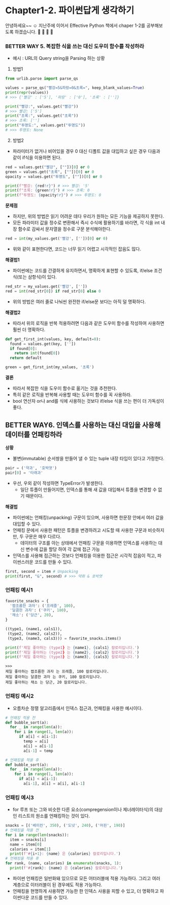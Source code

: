 # Chapter1-2. 파이썬답게 생각하기

안녕하세요~~ ☺️
지난주에 이어서 Effective Python 책에서 chaper 1-2를 공부해보도록 하겠습니다. 👏 👏 👏 👏


### BETTER WAY 5. 복잡한 식을 쓰는 대신 도우미 함수를 작성하라

- 예시 : URL의 Query string을 Parsing 하는 상황
1) 방법1
```python
from urlib.parse import parse_qs

values = parse_qs("빨강=5&파랑=0&초록=", keep_blank_values=True)
print(repr(values))
# >>> {'빨강' : ['5'], '파랑' : ['0'], '초록' : ['']}

print("빨강:", values.get("빨강"))
# >>> 빨강: ['5']
print("초록:", values.get("초록"))
# >>> 초록: ['']
print("투명도:", values.get("투명도"))
# >>> 투명도: None 
```

2) 방법2
- 파라미터가 없거나 비어있을 경우 0 대신 디폴트 값을 대입하고 싶은 경우 다음과 같이 if식을 이용하면 된다.
```python
red = values.get("빨강", [""])[0] or 0
green = values.get("초록", [""])[0] or 0
opacity = values.get("투명도", [""])[0] or 0

print(f"빨강: {red!r}") # >>> 빨강: '5'
print(f"초록: {green!r}") # >>> 초록: 0
print(f"투명도: {opacity!r}") # >>> 투명도: 0
```

**문제점**
- 하지만, 위의 방법은 읽기 어려운 데다 우리가 원하는 모든 기능을 제공하지 못한다.
- 모든 파라미터 값을 정수로 변환해서 즉시 수식에 활용하기를 바라면, 각 식을 int 내장 함수로 감싸서 문자열을 정수로 구문 분석해야한다.
```python
red = int(my_values.get('빨강', [''])[0] or 0)
```
- 위와 같이 표현한다면, 코드는 너무 읽기 어렵고 시각적인 잡음도 많다.

**해결법1**
- 파이썬에는 코드를 간결하게 유지하면서, 명확하게 표현할 수 있도록, if/else 조건식(또는 삼항식)이 있다.
```python
red_str = my_values.get('빨강', [''])
red = int(red_str[0]) if red_str[0] else 0
```
- 위의 방법은 여러 줄로 나눠씬 완전한 if/else문 보다는 아직 덜 명확하다.

**해결법2**
- 따라서 위의 로직을 반복 적용하려면 다음과 같은 도우미 함수를 작성하여 사용하면 훨씬 더 명확하다.
```python
def get_first_int(values, key, default=0):
  found = values.get(key, [''])
  if found[0]:
    return int(found[0])
  return default

green = get_first_int(my_values, '초록')
```

**결론**
- 따라서 복잡한 식을 도우미 함수로 옮기는 것을 추천한다.
- 특히 같은 로직을 반복해 사용할 때는 도우미 함수를 꼭 사용하라.
- bool 연산자 or나 and를 식에 사용하는 것보다 if/else 식을 쓰는 편이 더 가독성이 좋다.


## BETTER WAY6. 인덱스를 사용하는 대신 대입을 사용해 데이터를 언패킹하라
**상황**
- 불변(immutable) 순서쌍을 만들어 낼 수 있는 tuple 내장 타입이 있다고 가정한다.
```python
pair = ('약과', '호박엿')
pair[0] = '타래과'
```

- 우선, 우외 같이 작성하면 TypeError가 발생한다.
  - 일단 튜플이 만들어지면, 인덱스를 통해 새 값을 대입해서 튜플을 변경할 수 없기 때문이다.
 
**해결법**
- 파이썬에는 언패킹(unpacking) 구문이 있으며, 사용하면 한문장 안에서 여러 값을 대입할 수 있다.
- 언패킹 문에서 사용한 패턴은 튜플을 변경하려고 시도할 때 사용한 구문과 비슷하지만, 두 구문은 매우 다르다.
  - 데이터의 구조를 아는 상태에서 언패킹 구문을 이용하면 인덱스를 사용하는 대신 변수에 값을 할당 하여 각 값에 접근 가능
- 인덱스를 사용해 접근하는 것보다 언패킹을 이용한 접근은 시각적 잡음이 적고, 파이썬스러운 코드를 만들 수 있다.
```python
first, second = item # Unpacking
print(first, "&", second) # >>> 약화 & 호박엿
```

### 언패킹 예시1
```python
favorite_snacks = {
  '짭조름한 과자': ('프레즐', 100),
  '달콤한 과자': ('쿠키', 180),
  '채소': ('당근', 20),
}

((type1, (name1, cals1)),
 (type2, (name2, cals2)),
 (type3, (name3, cals3))) = favorite_snacks.items()

print(f'제일 좋아하는 (type1} 는 {name1}, {cals1} 칼로리입니다.')
print(f'제일 좋아하는 (type2} 는 {name2}, {cals2} 칼로리입니다.')
print(f'제일 좋아하는 (type3} 는 {name3}, {cals3} 칼로리입니다.')
```
```console
>>>
제일 좋아하는 짭조름한 과자 는 프레즐, 100 칼로리입니다.
제일 좋아하는 달콤한 과자 는 쿠키, 180 칼로리입니다.
제일 좋아하는 채소 는 당근, 20 칼로리입니다.
```


### 언패킹 예시2
- 오름차순 정렬 알고리즘에서 인덱스 접근과, 언패킹을 사용한 예시이다.
```python
# 언패킹 적용 전
def bubble_sort(a):
  for _ in range(len(a)):
    for i in range(1, len(a)):
      if a[i] < a[i-1]:
        temp = a[i]
        a[i] = a[i-1]
        a[i-1] = temp

# 언패킹을 적용 후
def bubble_sort(a):
  for _ in range(len(a)):
    for i in range(1, len(a)):
      if a[i] < a[i-1]:
        a[i-1], a[i] = a[i], a[i-1]
```

### 언패킹 예시3
- for 루프 또는 그와 비슷한 다른 요소(compregension이나 제너레이터식)의 대상인 리스트의 원소를 언패킹하는 것이 있다.
```python
snacks = [('베이컨', 350), ('도넛', 240), ('머핀', 190)]
# 언패킹을 적용 전
for i in range(len(snacks)):
  item = snacks[i]
  name = item[0]
  calories = item[1]
  print(f'#{i+1}: {name} 은 {calories} 칼로리입니다.')
# 언패킹을 적용 후
for rank, (name, calories) in enumerate(snacks, 1):
  print(f'#{rank}: {name} 은 {calories} 칼로리입니다.')
```

- 파이썬 언패킹은 일반화돼 있으므로 모든 어터러블에 적용 가능하다. 그리고 여러 계층으로 이터러블이 된 경우에도 적용 가능하다.
- 언패킹을 현명하게 사용하면 가능한 한 인덱스 사용을 피할 수 있고, 더 명확하고 파이썬다운 코드를 만들 수 있다.

  

